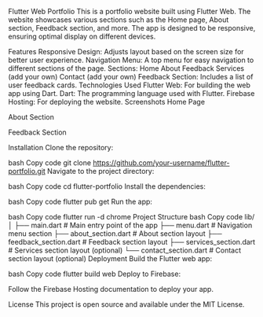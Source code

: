 Flutter Web Portfolio
This is a portfolio website built using Flutter Web. The website showcases various sections such as the Home page, About section, Feedback section, and more. The app is designed to be responsive, ensuring optimal display on different devices.

Features
Responsive Design: Adjusts layout based on the screen size for better user experience.
Navigation Menu: A top menu for easy navigation to different sections of the page.
Sections:
Home
About
Feedback
Services (add your own)
Contact (add your own)
Feedback Section: Includes a list of user feedback cards.
Technologies Used
Flutter Web: For building the web app using Dart.
Dart: The programming language used with Flutter.
Firebase Hosting: For deploying the website.
Screenshots
Home Page

About Section

Feedback Section

Installation
Clone the repository:

bash
Copy code
git clone https://github.com/your-username/flutter-portfolio.git
Navigate to the project directory:

bash
Copy code
cd flutter-portfolio
Install the dependencies:

bash
Copy code
flutter pub get
Run the app:

bash
Copy code
flutter run -d chrome
Project Structure
bash
Copy code
lib/
│
├── main.dart           # Main entry point of the app
├── menu.dart           # Navigation menu section
├── about_section.dart  # About section layout
├── feedback_section.dart # Feedback section layout
├── services_section.dart # Services section layout (optional)
└── contact_section.dart  # Contact section layout (optional)
Deployment
Build the Flutter web app:

bash
Copy code
flutter build web
Deploy to Firebase:

Follow the Firebase Hosting documentation to deploy your app.

License
This project is open source and available under the MIT License.

